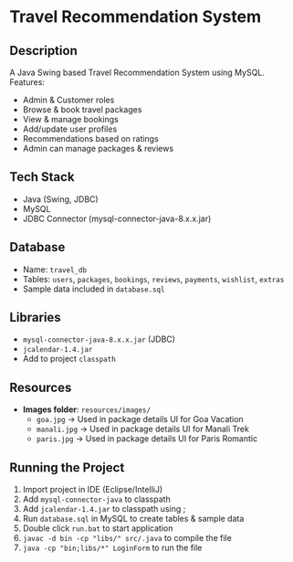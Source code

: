 # Travel Recommendation System

## Description
A Java Swing based Travel Recommendation System using MySQL.  
Features:
- Admin & Customer roles
- Browse & book travel packages
- View & manage bookings
- Add/update user profiles
- Recommendations based on ratings
- Admin can manage packages & reviews

## Tech Stack
- Java (Swing, JDBC)
- MySQL
- JDBC Connector (mysql-connector-java-8.x.x.jar)


## Database
- Name: `travel_db`
- Tables: `users`, `packages`, `bookings`, `reviews`, `payments`, `wishlist`, `extras`
- Sample data included in `database.sql`

## Libraries
- `mysql-connector-java-8.x.x.jar` (JDBC)
- `jcalendar-1.4.jar`
- Add to project `classpath`

## Resources
- **Images folder**: `resources/images/`
  - `goa.jpg` → Used in package details UI for Goa Vacation
  - `manali.jpg` → Used in package details UI for Manali Trek
  - `paris.jpg` → Used in package details UI for Paris Romantic

## Running the Project
1. Import project in IDE (Eclipse/IntelliJ)
2. Add `mysql-connector-java` to classpath
3. Add `jcalendar-1.4.jar` to classpath using ;
4. Run `database.sql` in MySQL to create tables & sample data
5. Double click `run.bat` to start application
6. `javac -d bin -cp "libs/" src/.java` to compile the file
7. `java -cp "bin;libs/*" LoginForm` to run the file
